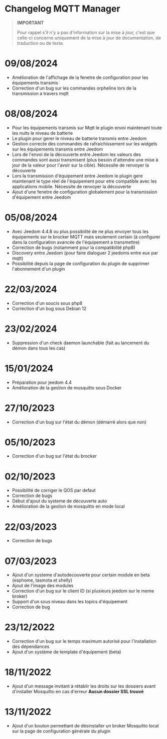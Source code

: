 # Changelog MQTT Manager

>**IMPORTANT**
>
>Pour rappel s'il n'y a pas d'information sur la mise à jour, c'est que celle-ci concerne uniquement de la mise à jour de documentation, de traduction ou de texte.

# 09/08/2024

- Amélioration de l'affichage de la fenetre de configuration pour les équipements transmis
- Correction d'un bug sur les commandes orpheline lors de la transmission a travers mqtt

# 08/08/2024

- Pour les équipements transmis sur Mqtt le plugin envoi maintenant toute les nuits le niveau de batterie
- Le plugin pour gerer le niveau de batterie transmis entre Jeedom
- Gestion correcte des commandes de rafraichissement sur les widgets sur les équipements transmis entre Jeedom
- Lors de l'envoi de la découverte entre Jeedom les valeurs des commandes sont aussi transmisent (plus besoin d'attendre une mise à jour de la valeur pour l'avoir sur la cible). Nécessite de renvoyer la découverte
- Lors la transmission d'équipement entre Jeedom le plugin gere maintenant le type réel de l'équipement pour etre compatible avec les applications mobile. Nécessite de renvoyer la découverte
- Ajout d'une fenetre de configuration globalement pour la transmission d'équipement entre Jeedom

# 05/08/2024

- Avec Jeedom 4.4.8 ou plus possibilité de ne plus envoyer tous les équipements sur le brocker MQTT mais seulement certain (à configurer dans la configuration avancée de l'équipement a transmettre)
- Correction de bugs (notamment pour la compatibilité php8)
- Discovery entre Jeedom (pour faire dialoguer 2 jeedoms entre eux par mqtt)
- Possibilité depuis la page de configuration du plugin de supprimer l'abonnement d'un plugin

# 22/03/2024

- Correction d'un soucis sous php8
- Correction d'un bug sous Debian 12

# 23/02/2024

- Suppression d'un check daemon launchable (fait au lancement du démon dans tous les cas)

# 15/01/2024

- Préparation pour jeedom 4.4
- Amélioration de la gestion de mosquitto sous Docker

# 27/10/2023

- Correction d'un bug sur l'état du démon (démarré alors que non)

# 05/10/2023

- Correction d'un bug sur l'état du brocker

# 02/10/2023

- Possibilité de corriger le QOS par defaut
- Correction de bugs
- Début d'ajout du systeme de découverte auto
- Amélioration de la gestion de mosquitto en mode local

# 22/03/2023

- Correction de bugs

# 07/03/2023

- Ajout d'un systeme d'autodecouverte pour certain module en beta (esphome, tasmota et shelly)
- Ajout de l'image des modules
- Correction d'un bug sur le client ID (si plusieurs jeedom sur le meme broker)
- Support d'un sous niveau dans les topics d'équipement
- Correction de bug

# 23/12/2022

- Correction d'un bug sur le temps maximum autorisé pour l'installation des dépendances
- Ajout d'un système de template d'équipement (beta)

# 18/11/2022

- Ajout d'un message invitant à rétablir les droits sur les dossiers avant d'installer Mosquitto en cas d'erreur **Aucun dossier SSL trouvé**

# 13/11/2022

- Ajout d'un bouton permettant de désinstaller un broker Mosquitto local sur la page de configuration générale du plugin
